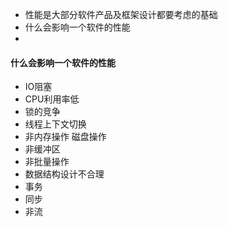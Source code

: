 
- 性能是大部分软件产品及框架设计都要考虑的基础
- 什么会影响一个软件的性能
- 


#### 什么会影响一个软件的性能

- IO阻塞 
- CPU利用率低 
- 锁的竞争
- 线程上下文切换
- 非内存操作 磁盘操作
- 非缓冲区
- 非批量操作
- 数据结构设计不合理
- 事务
- 同步
- 非流